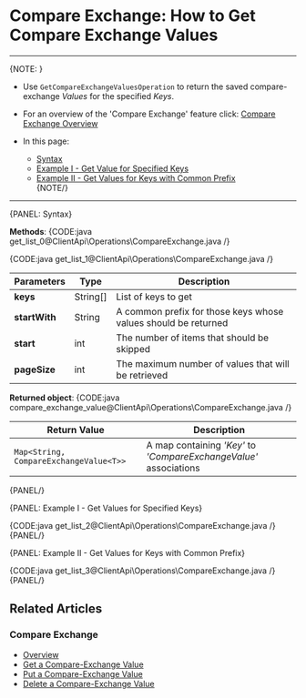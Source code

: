 # Compare Exchange: How to Get Compare Exchange Values

---

{NOTE: }

* Use `GetCompareExchangeValuesOperation` to return the saved compare-exchange _Values_ for the specified _Keys_.  

* For an overview of the 'Compare Exchange' feature click: [Compare Exchange Overview](../../../client-api/operations/compare-exchange/overview)

* In this page:  
  * [Syntax](../../../client-api/operations/compare-exchange/get-compare-exchange-values#syntax)  
  * [Example I - Get Value for Specified Keys](../../../client-api/operations/compare-exchange/get-compare-exchange-values#example-i---get-values-for-specified-keys)  
  * [Example II - Get Values for Keys with Common Prefix](../../../client-api/operations/compare-exchange/get-compare-exchange-values#example-ii---get-values-for-keys-with-common-prefix)  
{NOTE/}

---

{PANEL: Syntax}

**Methods**:
{CODE:java get_list_0@ClientApi\Operations\CompareExchange.java /}

{CODE:java get_list_1@ClientApi\Operations\CompareExchange.java /}

| Parameters | Type | Description |
| ------------- | ------------- | ----- |
| **keys** | String[] | List of keys to get |
| **startWith** | String | A common prefix for those keys whose values should be returned |
| **start** | int | The number of items that should be skipped |
| **pageSize** | int | The maximum number of values that will be retrieved |

**Returned object**:
{CODE:java compare_exchange_value@ClientApi\Operations\CompareExchange.java /}

| Return Value | Description |
| ------------- | ----- |
| `Map<String, CompareExchangeValue<T>>` | A map containing _'Key'_ to _'CompareExchangeValue'_ associations |
{PANEL/}

{PANEL: Example I - Get Values for Specified Keys}

{CODE:java get_list_2@ClientApi\Operations\CompareExchange.java /}  
{PANEL/}

{PANEL: Example II - Get Values for Keys with Common Prefix}

{CODE:java get_list_3@ClientApi\Operations\CompareExchange.java /}  
{PANEL/}

## Related Articles

### Compare Exchange

- [Overview](../../../client-api/operations/compare-exchange/overview)
- [Get a Compare-Exchange Value](../../../client-api/operations/compare-exchange/get-compare-exchange-value)
- [Put a Compare-Exchange Value](../../../client-api/operations/compare-exchange/delete-compare-exchange-value)
- [Delete a Compare-Exchange Value](../../../client-api/operations/compare-exchange/delete-compare-exchange-value)
